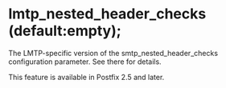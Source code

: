 # lmtp_nested_header_checks (default:empty); 

 The LMTP-specific version of the smtp_nested_header_checks
configuration parameter. See there for details. 

 This feature is available in Postfix 2.5 and later. 


